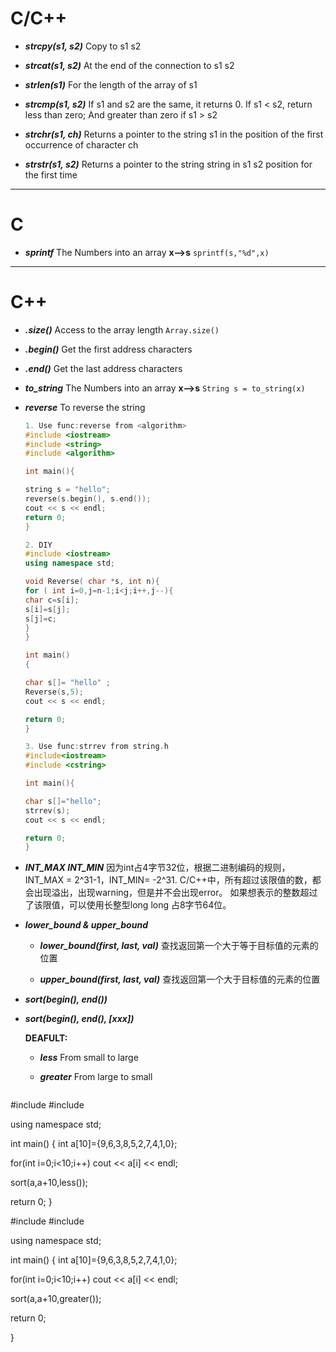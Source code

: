 # C/C++
- ***strcpy(s1, s2)***
    Copy to s1 s2

- ***strcat(s1, s2)***
    At the end of the connection to s1 s2

- ***strlen(s1)***
    For the length of the array of s1

- ***strcmp(s1, s2)***
    If s1 and s2 are the same, it returns 0. If s1 < s2, return less than zero; And greater than zero if s1 > s2

- ***strchr(s1, ch)***
    Returns a pointer to the string s1 in the position of the first occurrence of character ch

- ***strstr(s1, s2)***
    Returns a pointer to the string string in s1 s2 position for the first time


---
# C
- ***sprintf***
    The Numbers into an array **x-->s**
    `sprintf(s,"%d",x)`


---
# C++
- ***.size()***
    Access to the array length
    `Array.size()`

- ***.begin()***
    Get the first address characters

- ***.end()***
    Get the last address characters

- ***to_string***
    The Numbers into an array **x-->s**
    `String s = to_string(x)`

- ***reverse***
    To reverse the string
    ```cpp
    1. Use func:reverse from <algorithm>
    #include <iostream>
    #include <string>
    #include <algorithm>

    int main(){

    string s = "hello";
    reverse(s.begin(), s.end());
    cout << s << endl;
    return 0;
    }

    2. DIY
    #include <iostream>
    using namespace std;

    void Reverse( char *s, int n){
    for ( int i=0,j=n-1;i<j;i++,j--){
    char c=s[i];
    s[i]=s[j];
    s[j]=c;
    }
    }

    int main()
    {

    char s[]= "hello" ;
    Reverse(s,5);
    cout << s << endl;

    return 0;
    }

    3. Use func:strrev from string.h
    #include<iostream>
    #include <cstring>

    int main(){

    char s[]="hello";
    strrev(s);
    cout << s << endl;

    return 0;
    }

    ```

- ***INT_MAX INT_MIN***
    因为int占4字节32位，根据二进制编码的规则，INT_MAX = 2^31-1，INT_MIN= -2^31.
    C/C++中，所有超过该限值的数，都会出现溢出，出现warning，但是并不会出现error。
    如果想表示的整数超过了该限值，可以使用长整型long long 占8字节64位。


- ***lower_bound & upper_bound***
   - ***lower_bound(first, last, val)***
       查找返回第一个大于等于目标值的元素的位置

   - ***upper_bound(first, last, val)***
       查找返回第一个大于目标值的元素的位置

- ***sort(begin(), end())***
- ***sort(begin(), end(), [xxx<TypeData>])***

    **DEAFULT:**
    - ***less<TypeData>***
        From small to large

    - ***greater<TypeData>***
        From large to small
        ```cpp
#include<iostream>
#include<algorithm>

using namespace std;

int main()
{
int a[10]={9,6,3,8,5,2,7,4,1,0};

for(int i=0;i<10;i++)
cout << a[i] << endl;

sort(a,a+10,less<int>());

return 0;
}


#include<iostream>
#include<algorithm>

using namespace std;

int main()
{
int a[10]={9,6,3,8,5,2,7,4,1,0};

for(int i=0;i<10;i++)
cout << a[i] << endl;

sort(a,a+10,greater<int>());

return 0;

}
```




